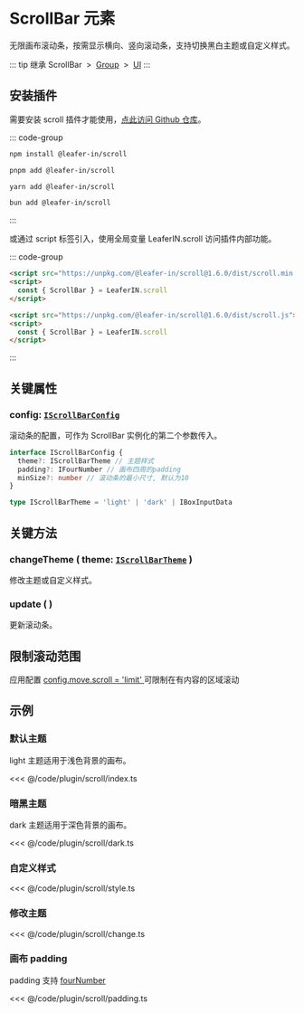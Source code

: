 # ScrollBar 元素

无限画布滚动条，按需显示横向、竖向滚动条，支持切换黑白主题或自定义样式。

::: tip 继承
ScrollBar &nbsp;>&nbsp; [Group](/reference/display/Group.md) &nbsp;>&nbsp; [UI](/reference/display/UI.md)
:::

## 安装插件

需要安装 scroll 插件才能使用，[点此访问 Github 仓库](https://github.com/leaferjs/leafer-in/tree/main/packages/scroll)。

::: code-group

```sh [npm]
npm install @leafer-in/scroll
```

```sh [pnpm]
pnpm add @leafer-in/scroll
```

```sh [yarn]
yarn add @leafer-in/scroll
```

```sh [bun]
bun add @leafer-in/scroll
```

:::

或通过 script 标签引入，使用全局变量 LeaferIN.scroll 访问插件内部功能。

::: code-group

```html [scroll.min]
<script src="https://unpkg.com/@leafer-in/scroll@1.6.0/dist/scroll.min.js"></script>
<script>
  const { ScrollBar } = LeaferIN.scroll
</script>
```

```html [scroll]
<script src="https://unpkg.com/@leafer-in/scroll@1.6.0/dist/scroll.js"></script>
<script>
  const { ScrollBar } = LeaferIN.scroll
</script>
```

<!-- https://unpkg.com 无法访问时，可替换为 https://cdn.jsdelivr.net/npm -->

:::

## 关键属性

### config: [`IScrollBarConfig`](/api/interfaces/IScrollBarConfig.md)

滚动条的配置，可作为 ScrollBar 实例化的第二个参数传入。

```ts
interface IScrollBarConfig {
  theme?: IScrollBarTheme // 主题样式
  padding?: IFourNumber // 画布四周的padding
  minSize?: number // 滚动条的最小尺寸, 默认为10
}

type IScrollBarTheme = 'light' | 'dark' | IBoxInputData
```

## 关键方法

### changeTheme ( theme: [`IScrollBarTheme`](/api/modules.md#iscrollbartheme) )

修改主题或自定义样式。

### update ( )

更新滚动条。

## 限制滚动范围

应用配置 [config.move.scroll = 'limit' ](/reference/config/app/move.md#move-scroll-boolean-x-y-limit-x-limit-y-limit) 可限制在有内容的区域滚动

<!-- ## 继承元素

### [Group](/reference/display/Group.md) -->

<!-- ## API

### [ScrollBar](/api/classes/ScrollBar.md) -->

## 示例

### 默认主题

light 主题适用于浅色背景的画布。

<<< @/code/plugin/scroll/index.ts

### 暗黑主题

dark 主题适用于深色背景的画布。

<<< @/code/plugin/scroll/dark.ts

### 自定义样式

<<< @/code/plugin/scroll/style.ts

### 修改主题

<<< @/code/plugin/scroll/change.ts

### 画布 padding

padding 支持 [fourNumber](/reference/interface/math/Math.md#ifournumber)

<<< @/code/plugin/scroll/padding.ts
